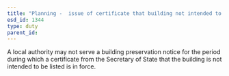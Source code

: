 ```yaml
---
title: "Planning -  issue of certificate that building not intended to be listed"
esd_id: 1344
type: duty
parent_id:  
---
```


A local authority may not serve a building preservation notice for the period during which a certificate from the Secretary of State that the building is not intended to be listed is in force.

